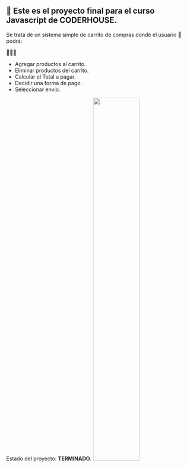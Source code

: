 ## 🙋 Este es el proyecto final para el curso Javascript de CODERHOUSE.

Se trata de un sistema simple de carrito de compras donde el usuario 👤 podrá:

👨🏽‍💻
- Agregar productos al carrito.
- Eliminar productos del carrito.
- Calcular el Total a pagar.
- Decidir una forma de pago.
- Seleccionar envio.

Estado del proyecto: <b>TERMINADO</b>.
<img width='50%' src='https://i.postimg.cc/FHpfCGPG/cluster-cart.png' >



